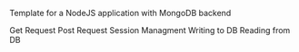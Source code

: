 Template for a NodeJS application with MongoDB backend

Get Request
Post Request
Session Managment
Writing to DB
Reading from DB